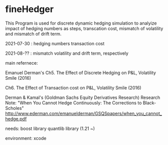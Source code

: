 # fineHedger

This Program is used for discrete dynamic hedging simulation to analyize impact of hedging numbers as steps, transcation cost, mismatch of volatility and mismatch of drift term.

2021-07-30 : hedging numbers transaction cost

2021-08-?? : mismatch volatility and drift term, respectively

main refernece:

Emanuel Derman's
Ch5. The Effect of Discrete Hedging on P&L, Volatility Smile (2016)

Ch6. The Effect of Transaction cost on P&L, Volatility Smile (2016)


Derman & Kamal's
(Goldman Sachs Equity Derivatives Research) Research Note: "When You Cannot Hedge Continuously: The Corrections to Black-Scholes"
    http://www.ederman.com/emanuelderman/GSQSpapers/when_you_cannot_hedge.pdf


needs: 
boost library
quantlib library (1.21 ~)

environment: xcode

